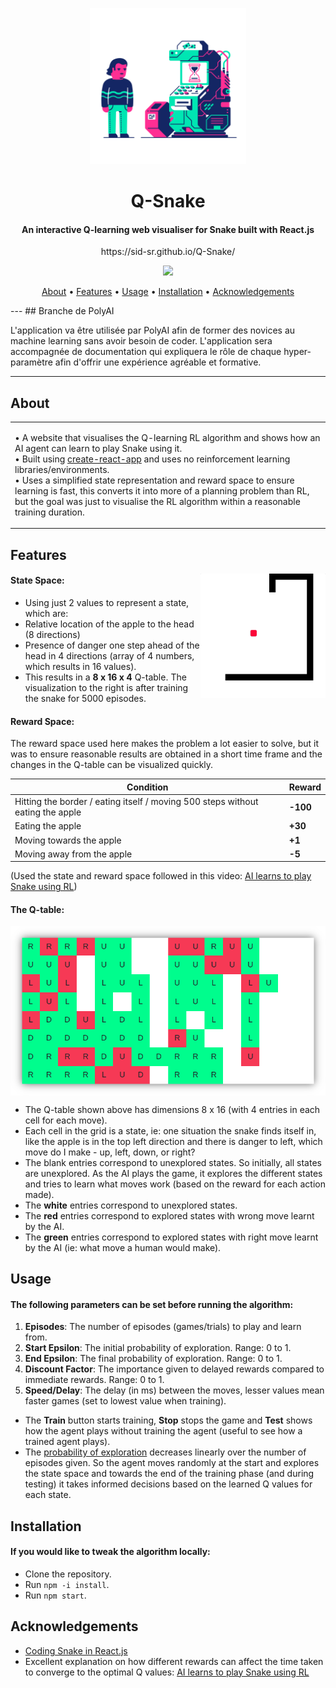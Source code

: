 <p align="center">
  <a href="https://github.com/sid-sr/Q-Snake">
    <img src="./src/img/cyborg-25.png" width=250>
  </a>
</p>

<p align="center">
    <h1 align='center'> Q-Snake </h1>
</p>
<h4 align='center'>An interactive Q-learning web visualiser for Snake built with React.js </h4>
<p align='center'>
  https://sid-sr.github.io/Q-Snake/
</p>
<p align="center">
  <a href='https://lbesson.mit-license.org/'>
  <img src='https://img.shields.io/badge/License-MIT-blue.svg'>
</p>

<p align="center">
  <a href="#about">About</a> •
  <a href="#features">Features</a> •
  <a href="#usage">Usage</a> •
  <a href="#installation">Installation</a> •
  <a href="#acknowledgements">Acknowledgements</a>
</p>
---
## Branche de PolyAI

L'application va être utilisée par PolyAI afin de former des novices au machine learning sans avoir besoin de coder. L'application sera accompagnée de documentation qui expliquera le rôle de chaque hyper-paramètre afin d'offrir une expérience agréable et formative.

---
## About

<table>
<tr>
<td>

• A website that visualises the Q-learning RL algorithm and shows how an AI agent can learn to play Snake using it. <br>
• Built using [create-react-app](https://github.com/facebook/create-react-app) and uses no reinforcement learning libraries/environments. <br>
• Uses a simplified state representation and reward space to ensure learning is fast, this converts it into more of a planning problem than RL, but the goal was just to visualise the RL algorithm within a reasonable training duration.
</td>
</tr>
</table>


## Features

<img align="right" width="200" src="./src/img/vizgif.gif" alt="AI after 5000 episodes.">

<h4>State Space:</h4>

* Using just 2 values to represent a state, which are:
* Relative location of the apple to the head (8 directions)
* Presence of danger one step ahead of the head in 4 directions (array of 4 numbers, which results in 16 values).
* This results in a **8 x 16 x 4** Q-table. The visualization to the right is after training the snake for 5000 episodes.

<h4>Reward Space:</h4>

The reward space used here makes the problem a lot easier to solve, but it was to ensure reasonable results are obtained in a short time frame and the changes in the Q-table can be visualized quickly.

<table class="tg">
<thead>
  <tr>
    <th class="tg-baqh">Condition</th>
    <th class="tg-0lax">Reward</th>
  </tr>
</thead>
<tbody>
  <tr>
    <td class="tg-0lax">Hitting the border / eating itself / moving 500 steps without eating the apple</td>
    <td class="tg-0lax"><span style="font-weight:bold">-100</span></td>
  </tr>
  <tr>
    <td class="tg-0lax">Eating the apple</td>
    <td class="tg-0lax"><span style="font-weight:bold">+30</span></td>
  </tr>
  <tr>
    <td class="tg-0lax">Moving towards the apple</td>
    <td class="tg-0lax"><span style="font-weight:bold">+1</span></td>
  </tr>
  <tr>
    <td class="tg-0lax"><span style="font-weight:400;font-style:normal">Moving away from the apple</span></td>
    <td class="tg-0lax"><span style="font-weight:bold">-5</span></td>
  </tr>
</tbody>
</table>

(Used the state and reward space followed in this video: [AI learns to play Snake using RL](https://youtu.be/8cdUree20j4))

<h4>The Q-table:</h4>
<img align='center' src='./src/img/qtable.png' alt='The Q-table'>

* The Q-table shown above has dimensions 8 x 16 (with 4 entries in each cell for each move).
* Each cell in the grid is a state, ie: one situation the snake finds itself in, like the apple is in the top left direction and there is danger to left, which move do I make - up, left, down, or right?
* The blank entries correspond to unexplored states. So initially, all states are unexplored. As the AI plays the game, it explores the different states and tries to learn what moves work (based on the reward for each action made).
* The **white** entries correspond to unexplored states.
* The **red** entries correspond to explored states with wrong move learnt by the AI.
* The **green** entries correspond to explored states with right move learnt by the AI (ie: what move a human would make).

## Usage
#### The following parameters can be set before running the algorithm: 
1. <b>Episodes</b>: The number of episodes (games/trials) to play and learn from. 
2. <b>Start Epsilon</b>: The initial probability of exploration. Range: 0 to 1.
3. <b>End Epsilon</b>: The final probability of exploration. Range: 0 to 1.
4. <b>Discount Factor</b>: The importance given to delayed rewards compared to immediate rewards. Range: 0 to 1.
5. <b>Speed/Delay</b>: The delay (in ms) between the moves, lesser values mean faster games (set to lowest value when training).

* The <b>Train</b> button starts training, <b>Stop</b> stops the game and <b>Test</b> shows how the agent plays without training the agent (useful to see how a trained agent plays).
* The [probability of exploration](https://www.oreilly.com/library/view/hands-on-reinforcement-learning/9781788836524/0c14fb24-1926-4cc3-8bf6-818cae23bde2.xhtml) decreases linearly over the number of episodes given. So the agent moves randomly at the start and explores the state space and towards the end of the training phase (and during testing) it takes informed decisions based on the learned Q values for each state. 

## Installation
#### If you would like to tweak the algorithm locally:

* Clone the repository.
* Run ```npm -i install```.
* Run ```npm start```.

## Acknowledgements

* [Coding Snake in React.js](https://youtu.be/-oOgsGP3t5o)
* Excellent explanation on how different rewards can affect the time taken to converge to the optimal Q values: [AI learns to play Snake using RL](https://youtu.be/8cdUree20j4)
